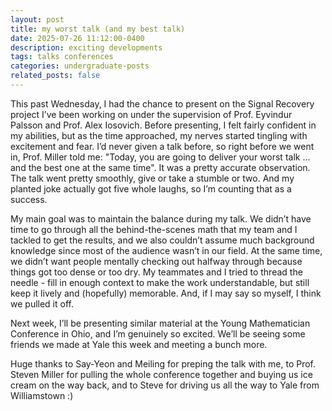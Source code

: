 ```yaml
---
layout: post
title: my worst talk (and my best talk)
date: 2025-07-26 11:12:00-0400
description: exciting developments
tags: talks conferences
categories: undergraduate-posts
related_posts: false
---
```


<p> This past Wednesday, I had the chance to present on the Signal Recovery project I’ve been working on under the supervision of Prof. Eyvindur Palsson and Prof. Alex Iosovich. Before presenting, I felt fairly confident in my abilities, but as the time approached, my nerves started tingling with excitement and fear. I’d never given a talk before, so right before we went in, Prof. Miller told me: "Today, you are going to deliver your worst talk ... and the best one at the same time". It was a pretty accurate observation. The talk went pretty smoothly, give or take a stumble or two. And my planted joke actually got five whole laughs, so I’m counting that as a success. <p>
<p> My main goal was to maintain the balance during my talk. We didn’t have time to go through all the behind-the-scenes math that my team and I tackled to get the results, and we also couldn’t assume much background knowledge since most of the audience wasn’t in our field. At the same time, we didn’t want people mentally checking out halfway through because things got too dense or too dry. My teammates and I tried to thread the needle - fill in enough context to make the work understandable, but still keep it lively and (hopefully) memorable. And, if I may say so myself, I think we pulled it off. <p>
<p> Next week, I’ll be presenting similar material at the Young Mathematician Conference in Ohio, and I’m genuinely so excited. We’ll be seeing some friends we made at Yale this week and meeting a bunch more.<p>
<p> Huge thanks to Say-Yeon and Meiling for preping the talk with me, to Prof. Steven Miller for pulling the whole conference together and buying us ice cream on the way back, and to Steve for driving us all the way to Yale from Williamstown :)<p>
